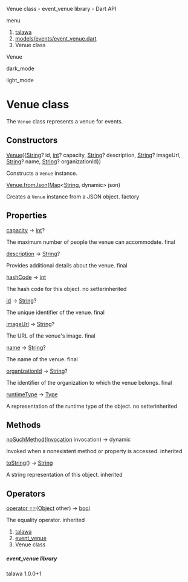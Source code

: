 




Venue class - event\_venue library - Dart API







menu

1. [talawa](../index.html)
2. [models/events/event\_venue.dart](../file-___home_harshil_Desktop_open-source_palisadoes_talawa_lib_models_events_event_venue/)
3. Venue class

Venue


dark\_mode

light\_mode




# Venue class


The `Venue` class represents a venue for events.


## Constructors

[Venue](../file-___home_harshil_Desktop_open-source_palisadoes_talawa_lib_models_events_event_venue/Venue/Venue.html)({[String](https://api.flutter.dev/flutter/dart-core/String-class.html)? id, [int](https://api.flutter.dev/flutter/dart-core/int-class.html)? capacity, [String](https://api.flutter.dev/flutter/dart-core/String-class.html)? description, [String](https://api.flutter.dev/flutter/dart-core/String-class.html)? imageUrl, [String](https://api.flutter.dev/flutter/dart-core/String-class.html)? name, [String](https://api.flutter.dev/flutter/dart-core/String-class.html)? organizationId})

Constructs a `Venue` instance.

[Venue.fromJson](../file-___home_harshil_Desktop_open-source_palisadoes_talawa_lib_models_events_event_venue/Venue/Venue.fromJson.html)([Map](https://api.flutter.dev/flutter/dart-core/Map-class.html)<[String](https://api.flutter.dev/flutter/dart-core/String-class.html), dynamic> json)

Creates a `Venue` instance from a JSON object.
factory



## Properties

[capacity](../file-___home_harshil_Desktop_open-source_palisadoes_talawa_lib_models_events_event_venue/Venue/capacity.html)
→ [int](https://api.flutter.dev/flutter/dart-core/int-class.html)?

The maximum number of people the venue can accommodate.
final

[description](../file-___home_harshil_Desktop_open-source_palisadoes_talawa_lib_models_events_event_venue/Venue/description.html)
→ [String](https://api.flutter.dev/flutter/dart-core/String-class.html)?

Provides additional details about the venue.
final

[hashCode](https://api.flutter.dev/flutter/dart-core/Object/hashCode.html)
→ [int](https://api.flutter.dev/flutter/dart-core/int-class.html)

The hash code for this object.
no setterinherited

[id](../file-___home_harshil_Desktop_open-source_palisadoes_talawa_lib_models_events_event_venue/Venue/id.html)
→ [String](https://api.flutter.dev/flutter/dart-core/String-class.html)?

The unique identifier of the venue.
final

[imageUrl](../file-___home_harshil_Desktop_open-source_palisadoes_talawa_lib_models_events_event_venue/Venue/imageUrl.html)
→ [String](https://api.flutter.dev/flutter/dart-core/String-class.html)?

The URL of the venue's image.
final

[name](../file-___home_harshil_Desktop_open-source_palisadoes_talawa_lib_models_events_event_venue/Venue/name.html)
→ [String](https://api.flutter.dev/flutter/dart-core/String-class.html)?

The name of the venue.
final

[organizationId](../file-___home_harshil_Desktop_open-source_palisadoes_talawa_lib_models_events_event_venue/Venue/organizationId.html)
→ [String](https://api.flutter.dev/flutter/dart-core/String-class.html)?

The identifier of the organization to which the venue belongs.
final

[runtimeType](https://api.flutter.dev/flutter/dart-core/Object/runtimeType.html)
→ [Type](https://api.flutter.dev/flutter/dart-core/Type-class.html)

A representation of the runtime type of the object.
no setterinherited



## Methods

[noSuchMethod](https://api.flutter.dev/flutter/dart-core/Object/noSuchMethod.html)([Invocation](https://api.flutter.dev/flutter/dart-core/Invocation-class.html) invocation)
→ dynamic


Invoked when a nonexistent method or property is accessed.
inherited

[toString](https://api.flutter.dev/flutter/dart-core/Object/toString.html)()
→ [String](https://api.flutter.dev/flutter/dart-core/String-class.html)


A string representation of this object.
inherited



## Operators

[operator ==](https://api.flutter.dev/flutter/dart-core/Object/operator_equals.html)([Object](https://api.flutter.dev/flutter/dart-core/Object-class.html) other)
→ [bool](https://api.flutter.dev/flutter/dart-core/bool-class.html)


The equality operator.
inherited



 


1. [talawa](../index.html)
2. [event\_venue](../file-___home_harshil_Desktop_open-source_palisadoes_talawa_lib_models_events_event_venue/)
3. Venue class

##### event\_venue library





talawa
1.0.0+1






